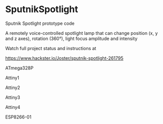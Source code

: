 # SputnikSpotlight
Sputnik Spotlight prototype code

A remotely voice-controlled spotlight lamp that can change position (x, y and z axes), rotation (360°), light focus amplitude and intensity

Watch full project status and instructions at

https://www.hackster.io/Joster/sputnik-spotlight-261795

ATmega328P

Attiny1

Attiny2

Attiny3

Attiny4

ESP8266-01

